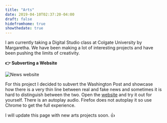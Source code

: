 ```yaml
---
title: "Arts"
date: 2019-04-10T02:37:20-04:00
draft: false
hidefromhome: true
showthedate: true
---
```


I am currently taking a Digital Studio class at Colgate University by Margaretha. We have been making a lot of interesting projects and have been pushing the limits of creativity. 

**:point_right: Subverting a Website**

![News website](/images/news.png)

For this project I decided to subvert the Washington Post and showcase how there is a very thin line between real and fake news and sometimes it is hard to distinguish between the two. Open the [website](/arts/A2) and try it out for yourself. There is an autoplay audio. Firefox does not autoplay it so use Chrome to get the full experience.


I will update this page with new arts projects soon. :+1:



















